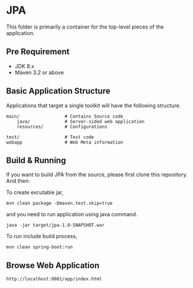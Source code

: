 # JPA

This folder is primarily a container for the top-level pieces of the application.

## Pre Requirement

 - JDK 8.x
 - Maven 3.2 or above

## Basic Application Structure

Applications that target a single toolkit will have the following structure.

    main/                 # Contains Source code
        java/             # Server-sided web application
        resources/        # Configurations

    test/                 # Test code
    webapp                # Web Meta information

## Build & Running

If you want to build JPA from the source, please first clone this repository. And then:

To create excutable jar,

```
mvn clean package -Dmaven.test.skip=true
```

and you need to run application using java command.

```
java -jar target/jpa-1.0-SNAPSHOT.war
```

To run include build process,

 ```
 mvn clean spring-boot:run
 ```

## Browse Web Application

```
http://localhost:8081/app/index.html
```